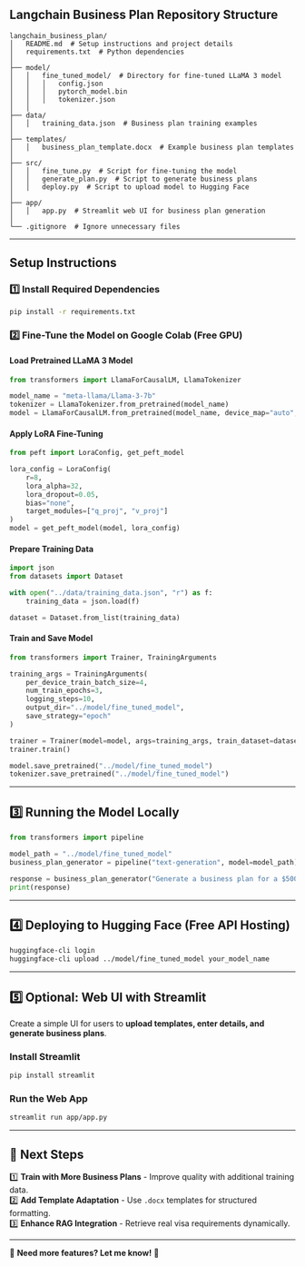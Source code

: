 ## Langchain Business Plan Repository Structure

```
langchain_business_plan/
│   README.md  # Setup instructions and project details
│   requirements.txt  # Python dependencies
│
├── model/
│   │   fine_tuned_model/  # Directory for fine-tuned LLaMA 3 model
│   │   │   config.json
│   │   │   pytorch_model.bin
│   │   │   tokenizer.json
│   │
├── data/
│   │   training_data.json  # Business plan training examples
│
├── templates/
│   │   business_plan_template.docx  # Example business plan templates
│
├── src/
│   │   fine_tune.py  # Script for fine-tuning the model
│   │   generate_plan.py  # Script to generate business plans
│   │   deploy.py  # Script to upload model to Hugging Face
│
├── app/
│   │   app.py  # Streamlit web UI for business plan generation
│
└── .gitignore  # Ignore unnecessary files
```

---

## Setup Instructions

### 1️⃣ Install Required Dependencies
```bash
pip install -r requirements.txt
```

### 2️⃣ Fine-Tune the Model on Google Colab (Free GPU)
#### Load Pretrained LLaMA 3 Model
```python
from transformers import LlamaForCausalLM, LlamaTokenizer

model_name = "meta-llama/Llama-3-7b"
tokenizer = LlamaTokenizer.from_pretrained(model_name)
model = LlamaForCausalLM.from_pretrained(model_name, device_map="auto", load_in_8bit=True)
```
#### Apply LoRA Fine-Tuning
```python
from peft import LoraConfig, get_peft_model

lora_config = LoraConfig(
    r=8,
    lora_alpha=32,
    lora_dropout=0.05,
    bias="none",
    target_modules=["q_proj", "v_proj"]
)
model = get_peft_model(model, lora_config)
```
#### Prepare Training Data
```python
import json
from datasets import Dataset

with open("../data/training_data.json", "r") as f:
    training_data = json.load(f)

dataset = Dataset.from_list(training_data)
```
#### Train and Save Model
```python
from transformers import Trainer, TrainingArguments

training_args = TrainingArguments(
    per_device_train_batch_size=4,
    num_train_epochs=3,
    logging_steps=10,
    output_dir="../model/fine_tuned_model",
    save_strategy="epoch"
)

trainer = Trainer(model=model, args=training_args, train_dataset=dataset)
trainer.train()

model.save_pretrained("../model/fine_tuned_model")
tokenizer.save_pretrained("../model/fine_tuned_model")
```

---

## 3️⃣ Running the Model Locally
```python
from transformers import pipeline

model_path = "../model/fine_tuned_model"
business_plan_generator = pipeline("text-generation", model=model_path)

response = business_plan_generator("Generate a business plan for a $500K E-2 Visa startup", max_length=500)
print(response)
```

---

## 4️⃣ Deploying to Hugging Face (Free API Hosting)
```bash
huggingface-cli login
huggingface-cli upload ../model/fine_tuned_model your_model_name
```

---

## 5️⃣ Optional: Web UI with Streamlit
Create a simple UI for users to **upload templates, enter details, and generate business plans**.

### Install Streamlit
```bash
pip install streamlit
```

### Run the Web App
```bash
streamlit run app/app.py
```

---

## 🚀 Next Steps
1️⃣ **Train with More Business Plans** - Improve quality with additional training data.  
2️⃣ **Add Template Adaptation** - Use `.docx` templates for structured formatting.  
3️⃣ **Enhance RAG Integration** - Retrieve real visa requirements dynamically.  

---

📢 **Need more features? Let me know!** 🚀
